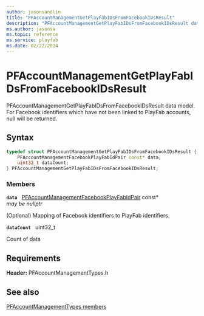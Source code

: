 ```yaml
---
author: jasonsandlin
title: "PFAccountManagementGetPlayFabIDsFromFacebookIDsResult"
description: "PFAccountManagementGetPlayFabIDsFromFacebookIDsResult data model. For Facebook identifiers which have not been linked to PlayFab accounts, null will be returned."
ms.author: jasonsa
ms.topic: reference
ms.service: playfab
ms.date: 02/22/2024
---
```


# PFAccountManagementGetPlayFabIDsFromFacebookIDsResult  

PFAccountManagementGetPlayFabIDsFromFacebookIDsResult data model. For Facebook identifiers which have not been linked to PlayFab accounts, null will be returned.  

## Syntax  
  
```cpp
typedef struct PFAccountManagementGetPlayFabIDsFromFacebookIDsResult {  
    PFAccountManagementFacebookPlayFabIdPair const* data;  
    uint32_t dataCount;  
} PFAccountManagementGetPlayFabIDsFromFacebookIDsResult;  
```
  
### Members  
  
**`data`** &nbsp; [PFAccountManagementFacebookPlayFabIdPair](pfaccountmanagementfacebookplayfabidpair.md) const*  
*may be nullptr*  
  
(Optional) Mapping of Facebook identifiers to PlayFab identifiers.
  
**`dataCount`** &nbsp; uint32_t  
  
Count of data
  
  
## Requirements  
  
**Header:** PFAccountManagementTypes.h
  
## See also  
[PFAccountManagementTypes members](../pfaccountmanagementtypes_members.md)  

  
  
